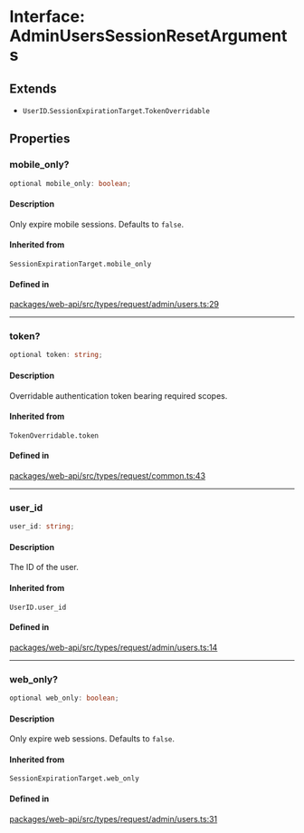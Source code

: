 # Interface: AdminUsersSessionResetArguments

## Extends

- `UserID`.`SessionExpirationTarget`.`TokenOverridable`

## Properties

### mobile\_only?

```ts
optional mobile_only: boolean;
```

#### Description

Only expire mobile sessions. Defaults to `false`.

#### Inherited from

`SessionExpirationTarget.mobile_only`

#### Defined in

[packages/web-api/src/types/request/admin/users.ts:29](https://github.com/slackapi/node-slack-sdk/blob/c15385ef93ccdde9702f52f7d1f445999203d794/packages/web-api/src/types/request/admin/users.ts#L29)

***

### token?

```ts
optional token: string;
```

#### Description

Overridable authentication token bearing required scopes.

#### Inherited from

`TokenOverridable.token`

#### Defined in

[packages/web-api/src/types/request/common.ts:43](https://github.com/slackapi/node-slack-sdk/blob/c15385ef93ccdde9702f52f7d1f445999203d794/packages/web-api/src/types/request/common.ts#L43)

***

### user\_id

```ts
user_id: string;
```

#### Description

The ID of the user.

#### Inherited from

`UserID.user_id`

#### Defined in

[packages/web-api/src/types/request/admin/users.ts:14](https://github.com/slackapi/node-slack-sdk/blob/c15385ef93ccdde9702f52f7d1f445999203d794/packages/web-api/src/types/request/admin/users.ts#L14)

***

### web\_only?

```ts
optional web_only: boolean;
```

#### Description

Only expire web sessions. Defaults to `false`.

#### Inherited from

`SessionExpirationTarget.web_only`

#### Defined in

[packages/web-api/src/types/request/admin/users.ts:31](https://github.com/slackapi/node-slack-sdk/blob/c15385ef93ccdde9702f52f7d1f445999203d794/packages/web-api/src/types/request/admin/users.ts#L31)
